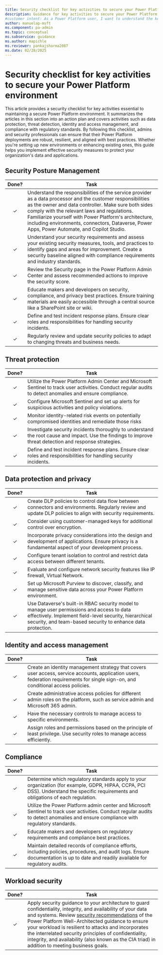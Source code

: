 ```yaml
---
title: Security checklist for key activities to secure your Power Platform environment
description: Guidance for key activities to secure your Power Platform environment
#customer intent: As a Power Platform user, I want to understand the key activities to secure my Power Platform environment so that I can protect my organization's data and applications.
author: manuelap-msft
ms.component: pa-admin
ms.topic: conceptual
ms.subservice: guidance
ms.author: mapichle
ms.reviewer: pankajsharma2087
ms.date: 02/28/2025
---
```


# Security checklist for key activities to secure your Power Platform environment

This article provides a security checklist for key activities essential to maintaining a secure Power Platform environment. It summarizes the articles in this section into an action plan and covers activities such as data protection, threat detection, identity and access management, and compliance with regulatory standards. By following this checklist, admins and security professionals can ensure that their Power Platform deployments are robust, resilient, and aligned with best practices. Whether you're setting up new environments or enhancing existing ones, this guide helps you implement effective security measures to protect your organization's data and applications.

## Security Posture Management

| Done? | Task |
| :-----: | ---- |
| &check; | Understand the responsibilities of the service provider as a data processor and the customer responsibilities as the owner and data controller. Make sure both sides comply with the relevant laws and regulations. Familiarize yourself with Power Platform's architecture, including environments, connectors, Dataverse, Power Apps, Power Automate, and Copilot Studio. |
| &check; | Understand your security requirements and assess your existing security measures, tools, and practices to identify gaps and areas for improvement. Create a security baseline aligned with compliance requirements and industry standards. |
| &check; | Review the Security page in the Power Platform Admin Center and assess recommended actions to improve the security score. |
| &check; | Educate makers and developers on security, compliance, and privacy best practices. Ensure training materials are easily accessible through a central source like a SharePoint site or wiki. |
| &check; | Define and test incident response plans. Ensure clear roles and responsibilities for handling security incidents. |
| &check; | Regularly review and update security policies to adapt to changing threats and business needs. |

## Threat protection

| Done? | Task |
| :-----: | ---- |
| &check; | Utilize the Power Platform Admin Center and Microsoft Sentinel to track user activities. Conduct regular audits to detect anomalies and ensure compliance. |
| &check; | Configure Microsoft Sentinel and set up alerts for suspicious activities and policy violations. |
| &check; | Monitor identity-related risk events on potentially compromised identities and remediate those risks |
| &check; | Investigate security incidents thoroughly to understand the root cause and impact. Use the findings to improve threat detection and response strategies. |
|  &check; | Define and test incident response plans. Ensure clear roles and responsibilities for handling security incidents. |

## Data protection and privacy

| Done? | Task |
| :-----: | ---- |
| &check; | Create DLP policies to control data flow between connectors and environments. Regularly review and update DLP policies to align with security requirements. |
| &check; | Consider using customer-managed keys for additional control over encryption. |
| &check; | Incorporate privacy considerations into the design and development of applications. Ensure privacy is a fundamental aspect of your development process.|
| &check; | Configure tenant isolation to control and restrict data access between different tenants. |
| &check; | Evaluate and configure network security features like IP firewall, Virtual Network. |
| &check; | Set up Microsoft Purview to discover, classify, and manage sensitive data across your Power Platform environment. |
| &check; | Use Dataverse's built-in RBAC security model to manage user permissions and access to data effectively. Implement field-level security, hierarchical security, and team-based security to enhance data protection. |

## Identity and access management

| Done? | Task |
| :-----: | ---- |
| &check; | Create an identity management strategy that covers user access, service accounts, application users, federation requirements for single sign-on, and conditional access policies. |
| &check; | Create administrative access policies for different admin roles on the platform, such as service admin and Microsoft 365 admin. |
| &check; | Have the necessary controls to manage access to specific environments. |
| &check; | Assign roles and permissions based on the principle of least privilege. Use security roles to manage access efficiently. | 

## Compliance

| Done? | Task |
| :-----: | ---- |
| &check; | Determine which regulatory standards apply to your organization (for example, GDPR, HIPAA, CCPA, PCI DSS). Understand the specific requirements and obligations of each regulation. |
| &check; | Utilize the Power Platform admin center and Microsoft Sentinel to track user activities. Conduct regular audits to detect anomalies and ensure compliance with regulatory standards. |
| &check; | Educate makers and developers on regulatory requirements and compliance best practices. |
| &check; | Maintain detailed records of compliance efforts, including policies, procedures, and audit logs. Ensure documentation is up to date and readily available for regulatory audits.|

## Workload security

| Done? | Task |
| :-----: | ---- |
| &check; | Apply security guidance to your architecture to guard confidentiality, integrity, and availability of your data and systems. Review [security recommendations](/power-platform/well-architected/security/) of the Power Platform Well-Architected guidance to ensure your workload is resilient to attacks and incorporates the interrelated security principles of confidentiality, integrity, and availability (also known as the CIA triad) in addition to meeting business goals. |
